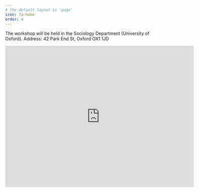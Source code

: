 ```yaml
---
# the default layout is 'page'
icon: fa-home
order: 4
---
```


The workshop will be held in the Sociology Department (University of Oxford). 
Address: 42 Park End St, Oxford OX1 1JD

<iframe src="https://www.google.com/maps/embed?pb=!1m18!1m12!1m3!1d519.2353084123006!2d-1.2645031696096403!3d51.752909072670654!2m3!1f0!2f0!3f0!3m2!1i1024!2i768!4f13.1!3m3!1m2!1s0x4876c757ec7e4397%3A0x32ecdfb733280012!2sDepartment%20of%20Sociology!5e0!3m2!1sde!2suk!4v1690200593211!5m2!1sde!2suk" width="600" height="450" style="border:0;" allowfullscreen="" loading="lazy" referrerpolicy="no-referrer-when-downgrade"></iframe>
